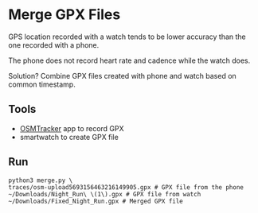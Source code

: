 # Merge GPX Files

GPS location recorded with a watch tends to be lower accuracy than the one recorded with a phone. 

The phone does not record heart rate and cadence while the watch does. 

Solution? Combine GPX files created with phone and watch based on common timestamp.

## Tools

- [OSMTracker](https://wiki.openstreetmap.org/wiki/OSMTracker_(Android)) app to record GPX
- smartwatch to create GPX file

## Run

```
python3 merge.py \
traces/osm-upload5693156463216149905.gpx # GPX file from the phone
~/Downloads/Night_Run\ \(1\).gpx # GPX file from watch
~/Downloads/Fixed_Night_Run.gpx # Merged GPX file
```
